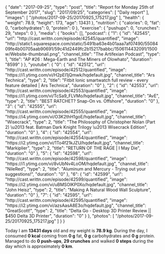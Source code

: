 {
    "date": "2017-09-25",
    "type": "post",
    "title": "Report for Monday 25th of September 2017",
    "slug": "2017\/09\/25",
    "categories": [
        "Daily report"
    ],
    "images": [
        "\/photos\/2017-09-25\/20170925_175217.jpg"
    ],
    "health": {
        "weight": 78.9,
        "height": 173,
        "age": 13431
    },
    "nutrition": {
        "calories": 0,
        "fat": 0,
        "carbohydrates": 0,
        "protein": 0
    },
    "exercise": {
        "pushups": 0,
        "crunches": 29,
        "steps": 0
    },
    "media": {
        "books": [],
        "podcast": {
            "1": {
                "id": "42545",
                "url": "http:\/\/cast.writtn.com\/episode\/42545\/quantified",
                "image": "http:\/\/static1.squarespace.com\/static\/5491ba63e4b01aaa7af07490\/5508409fe4b00705aab90691\/59c41d2449fc2b15217babbc\/1506114432091\/1500w\/Website-thumbnail.png",
                "channel_title": "The Artifexian Podcast",
                "type": 1,
                "title": "AP #26 : Mega-Earth and The Miners of Olowhato",
                "duration": "8599"
            }
        },
        "youtube": {
            "0": {
                "id": "42512",
                "url": "http:\/\/cast.writtn.com\/episode\/42512\/quantified",
                "image": "https:\/\/i1.ytimg.com\/vi\/H2pEI1jQmwk\/hqdefault.jpg",
                "channel_title": "Ars Technica",
                "type": 2,
                "title": "Fitbit Ionic smartwatch full review - every feature detailed | Ars Technica",
                "duration": "0"
            },
            "2": {
                "id": "42553",
                "url": "http:\/\/cast.writtn.com\/episode\/42553\/quantified",
                "image": "https:\/\/i1.ytimg.com\/vi\/TcSa9_FLVMo\/hqdefault.jpg",
                "channel_title": "AvE",
                "type": 2,
                "title": "BEST RATCHET? Snap-On vs. Offshore",
                "duration": "0"
            },
            "3": {
                "id": "42555",
                "url": "http:\/\/cast.writtn.com\/episode\/42555\/quantified",
                "image": "https:\/\/i4.ytimg.com\/vi\/O3K2thH1goE\/hqdefault.jpg",
                "channel_title": "Wisecrack",
                "type": 2,
                "title": "The Philosophy of Christopher Nolan (Part 2) \u2013 feat. Batman Dark Knight Trilogy \u2013 Wisecrack Edition",
                "duration": "0"
            },
            "4": {
                "id": "42554",
                "url": "http:\/\/cast.writtn.com\/episode\/42554\/quantified",
                "image": "https:\/\/i2.ytimg.com\/vi\/1To4f21kJZU\/hqdefault.jpg",
                "channel_title": "Markiplier",
                "type": 2,
                "title": "RETURN OF THE RAGE | I May Die",
                "duration": "0"
            },
            "5": {
                "id": "42598",
                "url": "http:\/\/cast.writtn.com\/episode\/42598\/quantified",
                "image": "https:\/\/i1.ytimg.com\/vi\/8vUbNv4LoOM\/hqdefault.jpg",
                "channel_title": "NileRed",
                "type": 2,
                "title": "Aluminum and Mercury - Trying out your suggestions!",
                "duration": "0"
            },
            "6": {
                "id": "42599",
                "url": "http:\/\/cast.writtn.com\/episode\/42599\/quantified",
                "image": "https:\/\/i2.ytimg.com\/vi\/uBMSOlKP0Xo\/hqdefault.jpg",
                "channel_title": "John Heisz",
                "type": 2,
                "title": "Making A Natural Wood Wall Sculpture",
                "duration": "0"
            },
            "7": {
                "id": "42595",
                "url": "http:\/\/cast.writtn.com\/episode\/42595\/quantified",
                "image": "https:\/\/i2.ytimg.com\/vi\/azsAasA8E3o\/hqdefault.jpg",
                "channel_title": "GreatScott!",
                "type": 2,
                "title": "Delta Go - Desktop 3D Printer Review || $450 Delta 3D Printer",
                "duration": "0"
            }
        },
        "photos": [
            "\/photos\/2017-09-25\/20170925_175217.jpg"
        ]
    }
}

Today I am <strong>13431 days</strong> old and my weight is <strong>78.9 kg</strong>. During the day, I consumed <strong>0 kcal</strong> coming from <strong>0 g</strong> fat, <strong>0 g</strong> carbohydrates and <strong>0 g</strong> protein. Managed to do <strong>0 push-ups</strong>, <strong>29 crunches</strong> and walked <strong>0 steps</strong> during the day which is approximately <strong>0 km</strong>.